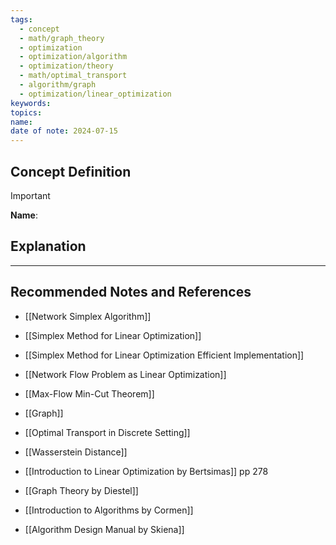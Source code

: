 ```yaml
---
tags:
  - concept
  - math/graph_theory
  - optimization
  - optimization/algorithm
  - optimization/theory
  - math/optimal_transport
  - algorithm/graph
  - optimization/linear_optimization
keywords: 
topics: 
name: 
date of note: 2024-07-15
---
```


## Concept Definition

>[!important]
>**Name**: 



## Explanation





-----------
##  Recommended Notes and References


- [[Network Simplex Algorithm]]
- [[Simplex Method for Linear Optimization]]
- [[Simplex Method for Linear Optimization Efficient Implementation]]

- [[Network Flow Problem as Linear Optimization]]
- [[Max-Flow Min-Cut Theorem]]
- [[Graph]]


- [[Optimal Transport in Discrete Setting]]
- [[Wasserstein Distance]]


- [[Introduction to Linear Optimization by Bertsimas]] pp 278
- [[Graph Theory by Diestel]] 
- [[Introduction to Algorithms by Cormen]]
- [[Algorithm Design Manual by Skiena]]